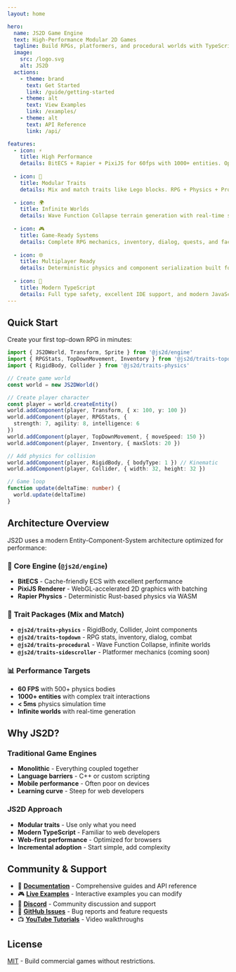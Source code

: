 ```yaml
---
layout: home

hero:
  name: JS2D Game Engine
  text: High-Performance Modular 2D Games
  tagline: Build RPGs, platformers, and procedural worlds with TypeScript
  image:
    src: /logo.svg
    alt: JS2D
  actions:
    - theme: brand
      text: Get Started
      link: /guide/getting-started
    - theme: alt
      text: View Examples
      link: /examples/
    - theme: alt
      text: API Reference
      link: /api/

features:
  - icon: ⚡
    title: High Performance
    details: BitECS + Rapier + PixiJS for 60fps with 1000+ entities. Optimized for mobile and desktop.
  
  - icon: 🧩
    title: Modular Traits
    details: Mix and match traits like Lego blocks. RPG + Physics + Procedural generation in any combination.
  
  - icon: 🌍
    title: Infinite Worlds
    details: Wave Function Collapse terrain generation with real-time streaming. Perfect for open-world RPGs.
  
  - icon: 🎮
    title: Game-Ready Systems
    details: Complete RPG mechanics, inventory, dialog, quests, and faction systems out of the box.
  
  - icon: 🌐
    title: Multiplayer Ready
    details: Deterministic physics and component serialization built for networked games.
  
  - icon: 📱
    title: Modern TypeScript
    details: Full type safety, excellent IDE support, and modern JavaScript patterns throughout.
---
```


## Quick Start

Create your first top-down RPG in minutes:

```typescript
import { JS2DWorld, Transform, Sprite } from '@js2d/engine'
import { RPGStats, TopDownMovement, Inventory } from '@js2d/traits-topdown'
import { RigidBody, Collider } from '@js2d/traits-physics'

// Create game world
const world = new JS2DWorld()

// Create player character
const player = world.createEntity()
world.addComponent(player, Transform, { x: 100, y: 100 })
world.addComponent(player, RPGStats, { 
  strength: 7, agility: 8, intelligence: 6 
})
world.addComponent(player, TopDownMovement, { moveSpeed: 150 })
world.addComponent(player, Inventory, { maxSlots: 20 })

// Add physics for collision
world.addComponent(player, RigidBody, { bodyType: 1 }) // Kinematic
world.addComponent(player, Collider, { width: 32, height: 32 })

// Game loop
function update(deltaTime: number) {
  world.update(deltaTime)
}
```

## Architecture Overview

JS2D uses a modern Entity-Component-System architecture optimized for performance:

### 🎯 **Core Engine** (`@js2d/engine`)
- **BitECS** - Cache-friendly ECS with excellent performance
- **PixiJS Renderer** - WebGL-accelerated 2D graphics with batching
- **Rapier Physics** - Deterministic Rust-based physics via WASM

### 🔧 **Trait Packages** (Mix and Match)
- **`@js2d/traits-physics`** - RigidBody, Collider, Joint components
- **`@js2d/traits-topdown`** - RPG stats, inventory, dialog, combat
- **`@js2d/traits-procedural`** - Wave Function Collapse, infinite worlds
- **`@js2d/traits-sidescroller`** - Platformer mechanics (coming soon)

### 📊 **Performance Targets**
- **60 FPS** with 500+ physics bodies
- **1000+ entities** with complex trait interactions  
- **< 5ms** physics simulation time
- **Infinite worlds** with real-time generation

## Why JS2D?

### Traditional Game Engines
- **Monolithic** - Everything coupled together
- **Language barriers** - C++ or custom scripting
- **Mobile performance** - Often poor on devices
- **Learning curve** - Steep for web developers

### JS2D Approach
- **Modular traits** - Use only what you need
- **Modern TypeScript** - Familiar to web developers
- **Web-first performance** - Optimized for browsers
- **Incremental adoption** - Start simple, add complexity

## Community & Support

- 📖 **[Documentation](/guide/getting-started)** - Comprehensive guides and API reference
- 🎮 **[Live Examples](/examples/)** - Interactive examples you can modify
- 💬 **[Discord](https://discord.gg/js2d)** - Community discussion and support
- 🐛 **[GitHub Issues](https://github.com/your-org/js2d/issues)** - Bug reports and feature requests
- 📺 **[YouTube Tutorials](https://youtube.com/js2d)** - Video walkthroughs

## License

[MIT](https://github.com/your-org/js2d/blob/main/LICENSE) - Build commercial games without restrictions.